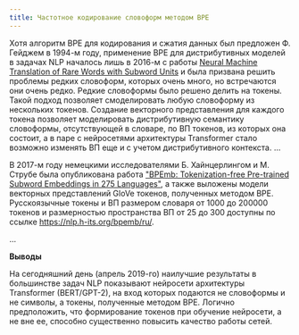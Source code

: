 ```yaml
---
title: Частотное кодирование словоформ методом BPE
---
```


Хотя алгоритм BPE для кодирования и сжатия данных был предложен Ф. Гейджем в 1994-м году, применение BPE для дистрибутивных моделей в задачах NLP началось лишь в 2016-м с работы [Neural Machine Translation of Rare Words with Subword Units](https://www.aclweb.org/anthology/P16-1162) и была призвана решить проблемы редких словоформ, которых очень много, но встречаются они очень редко. Редкие словоформы было решено делить на токены. Такой подход позволяет смоделировать любую словоформу из нескольких токенов. Создание векторного представления для каждого токена позволяет моделировать дистрибутивную семантику словоформы, отсутствующей в словаре, по ВП токенов, из которых она состоит, а в паре с нейросетями архитектуры Transformer стало возможно изменять ВП еще и с учетом дистрибутивного контекста.
...

В 2017-м году немецкими исследователями Б. Хайнцерлингом и М. Струбе была опубликована работа ["BPEmb: Tokenization-free Pre-trained Subword Embeddings in 275 Languages"](https://arxiv.org/pdf/1710.02187.pdf), а также выложены модели векторных представлений GloVe токенов, полученных методом BPE. Русскоязычные токены и ВП размером словаря от 1000 до 200000 токенов и размерностью пространства ВП от 25 до 300 доступны по ссылке <https://nlp.h-its.org/bpemb/ru/>.

...

**Выводы**

На сегодняшний день (апрель 2019-го) наилучшие результаты в большинстве задач NLP показывают нейросети архитектуры Transformer (BERT/GPT-2), на вход которых подаются не словоформы и не символы, а токены, полученные методом BPE. Логично предположить, что формирование токенов при обучение нейросети, а не вне ее, способно существенно повысить качество работы сетей.
